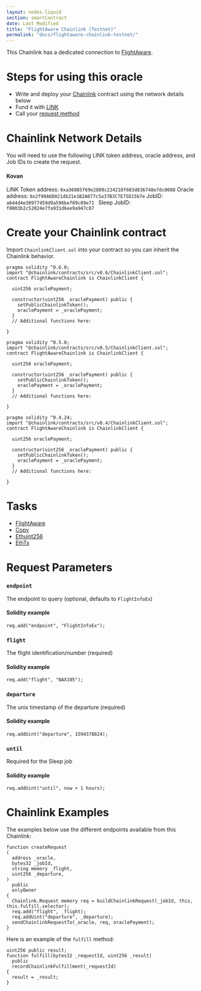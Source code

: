 ```yaml
---
layout: nodes.liquid
section: smartContract
date: Last Modified
title: "FlightAware Chainlink (Testnet)"
permalink: "docs/flightaware-chainlink-testnet/"
---
```

This Chainlink has a dedicated connection to [FlightAware](https://uk.flightaware.com/).

# Steps for using this oracle

- Write and deploy your [Chainlink](../request-and-receive-data/) contract using the network details below
- Fund it with [LINK](../link-token-contracts/)
- Call your [request method](./#chainlink-examples)

# Chainlink Network Details

You will need to use the following LINK token address, oracle address, and Job IDs to create the request.

#### Kovan
LINK Token address: `0xa36085f69e2889c224210f603d836748e7dc0088`
Oracle address: `0x2f90A6D021db21e1B2A077c5a37B3C7E75D15b7e`
JobID: `a644d4e30977459d9a596bef89c09e71 `
Sleep JobID: `f0003b2c52024e7fa931d6ee9a947c87`

# Create your Chainlink contract

Import `ChainlinkClient.sol` into your contract so you can inherit the Chainlink behavior.

```solidity Solidity 6
pragma solidity ^0.6.0;
import "@chainlink/contracts/src/v0.6/ChainlinkClient.sol";
contract FlightAwareChainlink is ChainlinkClient {

  uint256 oraclePayment;

  constructor(uint256 _oraclePayment) public {
    setPublicChainlinkToken();
    oraclePayment = _oraclePayment;
  }
  // Additional functions here:

}
```
```solidity Solidity 5
pragma solidity ^0.5.0;
import "@chainlink/contracts/src/v0.5/ChainlinkClient.sol";
contract FlightAwareChainlink is ChainlinkClient {

  uint256 oraclePayment;

  constructor(uint256 _oraclePayment) public {
    setPublicChainlinkToken();
    oraclePayment = _oraclePayment;
  }
  // Additional functions here:

}
```
```solidity Solidity 4
pragma solidity ^0.4.24;
import "@chainlink/contracts/src/v0.4/ChainlinkClient.sol";
contract FlightAwareChainlink is ChainlinkClient {

  uint256 oraclePayment;

  constructor(uint256 _oraclePayment) public {
    setPublicChainlinkToken();
    oraclePayment = _oraclePayment;
  }
  // Additional functions here:

}
```

# Tasks

- [FlightAware](../external-adapters/)
- [Copy](../core-adapters/#copy)
- [Ethuint256](../core-adapters/#ethuint256)
- [EthTx](../core-adapters/#ethtx)

# Request Parameters

### `endpoint`

The endpoint to query (optional, defaults to `FlightInfoEx`)

#### Solidity example

```solidity
req.add("endpoint", "FlightInfoEx");
```

### `flight`

The flight identification/number (required)

#### Solidity example

```solidity
req.add("flight", "NAX105");
```

### `departure`

The unix timestamp of the departure (required)

#### Solidity example

```solidity
req.addUint("departure", 1594378824);
```

### `until`

Required for the Sleep job

#### Solidity example

```solidity
req.addUint("until", now + 1 hours);
```

# Chainlink Examples

The examples below use the different endpoints available from this Chainlink:

```solidity
function createRequest
(
  address _oracle,
  bytes32 _jobId,
  string memory _flight,
  uint256 _departure,
)
  public
  onlyOwner
{
  Chainlink.Request memory req = buildChainlinkRequest(_jobId, this, this.fulfill.selector);
  req.add("flight", _flight);
  req.addUint("departure", _departure);
  sendChainlinkRequestTo(_oracle, req, oraclePayment);
}
```

Here is an example of the `fulfill` method:

```solidity
uint256 public result;
function fulfill(bytes32 _requestId, uint256 _result)
  public
  recordChainlinkFulfillment(_requestId)
{
  result = _result;
}
```

